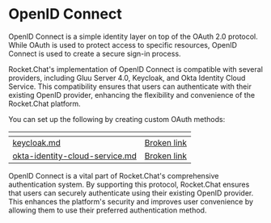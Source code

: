 # OpenID Connect

OpenID Connect is a simple identity layer on top of the OAuth 2.0 protocol. While OAuth is used to protect access to specific resources, OpenID Connect is used to create a secure sign-in process.

Rocket.Chat's implementation of OpenID Connect is compatible with several providers, including Gluu Server 4.0, Keycloak, and Okta Identity Cloud Service. This compatibility ensures that users can authenticate with their existing OpenID provider, enhancing the flexibility and convenience of the Rocket.Chat platform.&#x20;

You can set up the following by creating custom OAuth methods:

<table data-view="cards"><thead><tr><th data-type="content-ref"></th><th data-hidden data-card-target data-type="content-ref"></th></tr></thead><tbody><tr><td><a href="keycloak.md">keycloak.md</a></td><td><a href="broken-reference">Broken link</a></td></tr><tr><td><a href="okta-identity-cloud-service.md">okta-identity-cloud-service.md</a></td><td><a href="broken-reference">Broken link</a></td></tr></tbody></table>

OpenID Connect is a vital part of Rocket.Chat's comprehensive authentication system. By supporting this protocol, Rocket.Chat ensures that users can securely authenticate using their existing OpenID provider. This enhances the platform's security and improves user convenience by allowing them to use their preferred authentication method.
